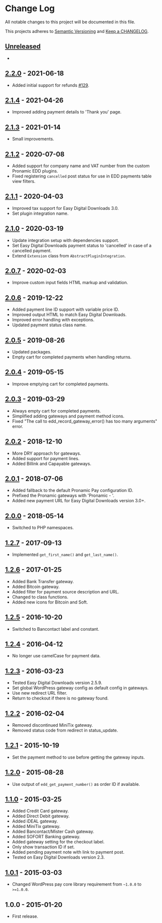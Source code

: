 # Change Log

All notable changes to this project will be documented in this file.

This projects adheres to [Semantic Versioning](http://semver.org/) and [Keep a CHANGELOG](http://keepachangelog.com/).

## [Unreleased][unreleased]
-

## [2.2.0] - 2021-06-18
- Added initial support for refunds [#129](https://github.com/pronamic/wp-pronamic-pay/issues/129).

## [2.1.4] - 2021-04-26
- Improved adding payment details to 'Thank you' page.

## [2.1.3] - 2021-01-14
- Small improvements.

## [2.1.2] - 2020-07-08
- Added support for company name and VAT number from the custom Pronamic EDD plugins.
- Fixed registering `cancelled` post status for use in EDD payments table view filters.

## [2.1.1] - 2020-04-03
- Improved tax support for Easy Digital Downloads 3.0.
- Set plugin integration name.

## [2.1.0] - 2020-03-19
- Update integration setup with dependencies support.
- Set Easy Digital Downloads payment status to 'cancelled' in case of a cancelled payment.
- Extend `Extension` class from `AbstractPluginIntegration`.

## [2.0.7] - 2020-02-03
- Improve custom input fields HTML markup and validation.

## [2.0.6] - 2019-12-22
- Added payment line ID support with variable price ID.
- Improved output HTML to match Easy Digital Downloads.
- Improved error handling with exceptions.
- Updated payment status class name.

## [2.0.5] - 2019-08-26
- Updated packages.
- Empty cart for completed payments when handling returns.

## [2.0.4] - 2019-05-15
- Improve emptying cart for completed payments.

## [2.0.3] - 2019-03-29
- Always empty cart for completed payments.
- Simplified adding gateways and payment method icons.
- Fixed "The call to edd_record_gateway_error() has too many arguments" error.

## [2.0.2] - 2018-12-10
- More DRY approach for gateways.
- Added support for payment lines.
- Added Billink and Capayable gateways.

## [2.0.1] - 2018-07-06
- Added fallback to the default Pronamic Pay configuration ID.
- Prefixed the Pronamic gateways with 'Pronamic - '.
- Added new payment URL for Easy Digital Downloads version 3.0+.

## [2.0.0] - 2018-05-14
- Switched to PHP namespaces.

## [1.2.7] - 2017-09-13
- Implemented `get_first_name()` and `get_last_name()`.

## [1.2.6] - 2017-01-25
- Added Bank Transfer gateway.
- Added Bitcoin gateway.
- Added filter for payment source description and URL.
- Changed to class functions.
- Added new icons for Bitcoin and Soft.

## [1.2.5] - 2016-10-20
- Switched to Bancontact label and constant.

## [1.2.4] - 2016-04-12
- No longer use camelCase for payment data.

## [1.2.3] - 2016-03-23
- Tested Easy Digital Downloads version 2.5.9.
- Set global WordPress gateway config as default config in gateways.
- Use new redirect URL filter.
- Return to checkout if there is no gateway found.

## [1.2.2] - 2016-02-04
- Removed discontinued MiniTix gateway.
- Removed status code from redirect in status_update.

## [1.2.1] - 2015-10-19
- Set the payment method to use before getting the gateway inputs. 

## [1.2.0] - 2015-08-28
- Use output of `edd_get_payment_number()` as order ID if available.

## [1.1.0] - 2015-03-25
- Added Credit Card gateway.
- Added Direct Debit gateway.
- Added iDEAL gateway.
- Added MiniTix gateway.
- Added Bancontact/Mister Cash gateway.
- Added SOFORT Banking gateway.
- Added gateway setting for the checkout label.
- Only show transaction ID if set.
- Added pending payment note with link to payment post.
- Tested on Easy Digital Downloads version 2.3.

## [1.0.1] - 2015-03-03
- Changed WordPress pay core library requirement from `~1.0.0` to `>=1.0.0`.

## 1.0.0 - 2015-01-20
- First release.

[unreleased]: https://github.com/wp-pay-extensions/easy-digital-downloads/compare/2.2.0...HEAD
[2.2.0]: https://github.com/wp-pay-extensions/easy-digital-downloads/compare/2.1.4...2.2.0
[2.1.4]: https://github.com/wp-pay-extensions/easy-digital-downloads/compare/2.1.3...2.1.4
[2.1.3]: https://github.com/wp-pay-extensions/easy-digital-downloads/compare/2.1.2...2.1.3
[2.1.2]: https://github.com/wp-pay-extensions/easy-digital-downloads/compare/2.1.1...2.1.2
[2.1.1]: https://github.com/wp-pay-extensions/easy-digital-downloads/compare/2.1.0...2.1.1
[2.1.0]: https://github.com/wp-pay-extensions/easy-digital-downloads/compare/2.0.7...2.1.0
[2.0.7]: https://github.com/wp-pay-extensions/easy-digital-downloads/compare/2.0.6...2.0.7
[2.0.6]: https://github.com/wp-pay-extensions/easy-digital-downloads/compare/2.0.5...2.0.6
[2.0.5]: https://github.com/wp-pay-extensions/easy-digital-downloads/compare/2.0.4...2.0.5
[2.0.4]: https://github.com/wp-pay-extensions/easy-digital-downloads/compare/2.0.3...2.0.4
[2.0.3]: https://github.com/wp-pay-extensions/easy-digital-downloads/compare/2.0.2...2.0.3
[2.0.2]: https://github.com/wp-pay-extensions/easy-digital-downloads/compare/2.0.1...2.0.2
[2.0.1]: https://github.com/wp-pay-extensions/easy-digital-downloads/compare/2.0.0...2.0.1
[2.0.0]: https://github.com/wp-pay-extensions/easy-digital-downloads/compare/1.2.7...2.0.0
[1.2.7]: https://github.com/wp-pay-extensions/easy-digital-downloads/compare/1.2.6...1.2.7
[1.2.6]: https://github.com/wp-pay-extensions/easy-digital-downloads/compare/1.2.5...1.2.6
[1.2.5]: https://github.com/wp-pay-extensions/easy-digital-downloads/compare/1.2.4...1.2.5
[1.2.4]: https://github.com/wp-pay-extensions/easy-digital-downloads/compare/1.2.3...1.2.4
[1.2.3]: https://github.com/wp-pay-extensions/easy-digital-downloads/compare/1.2.2...1.2.3
[1.2.2]: https://github.com/wp-pay-extensions/easy-digital-downloads/compare/1.2.1...1.2.2
[1.2.1]: https://github.com/wp-pay-extensions/easy-digital-downloads/compare/1.2.0...1.2.1
[1.2.0]: https://github.com/wp-pay-extensions/easy-digital-downloads/compare/1.1.0...1.2.0
[1.1.0]: https://github.com/wp-pay-extensions/easy-digital-downloads/compare/1.0.1...1.1.0
[1.0.1]: https://github.com/wp-pay-extensions/easy-digital-downloads/compare/1.0.0...1.0.1
